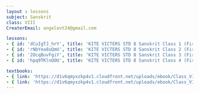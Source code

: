 ```yaml
--- 
layout : lessons 
subject: Sanskrit 
class: VIII
CreaterEmail: angelovt24@gmail.com

lessons: 
- { id: 'dCuIgTJ_hrY', title: 'KITE VICTERS STD 8 Sanskrit Class 1 (First Bell-ഫസ്റ്റ് ബെല്‍)' }
- { id: 'rNbYea8uQmU', title: 'KITE VICTERS STD 8 Sanskrit Class 2 (First Bell-ഫസ്റ്റ് ബെല്‍)' }
- { id: '2OcqBuvFgiY', title: 'KITE VICTERS STD 8 Sanskrit Class 3 (First Bell-ഫസ്റ്റ് ബെല്‍)' }
- { id: 'hpq9TKlnQOU', title: 'KITE VICTERS STD 8 Sanskrit Class 4 (First Bell-ഫസ്റ്റ് ബെല്‍)' }

textbooks:
- { link: 'https://d1v6qmyxzkp4v1.cloudfront.net/uploads/ebook/Class_VIII/KeralaSanscritReaderAcademic/KeralaSanscritReaderAcademic.pdf', title: 'Sanskrit Part -1' }
- { link: 'https://d1v6qmyxzkp4v1.cloudfront.net/uploads/ebook/Class_VIII/KeralaSanscritReaderOriental/SanscritRederOriental.pdf', title: 'Sanskrit Part -2' }
--- 
```

